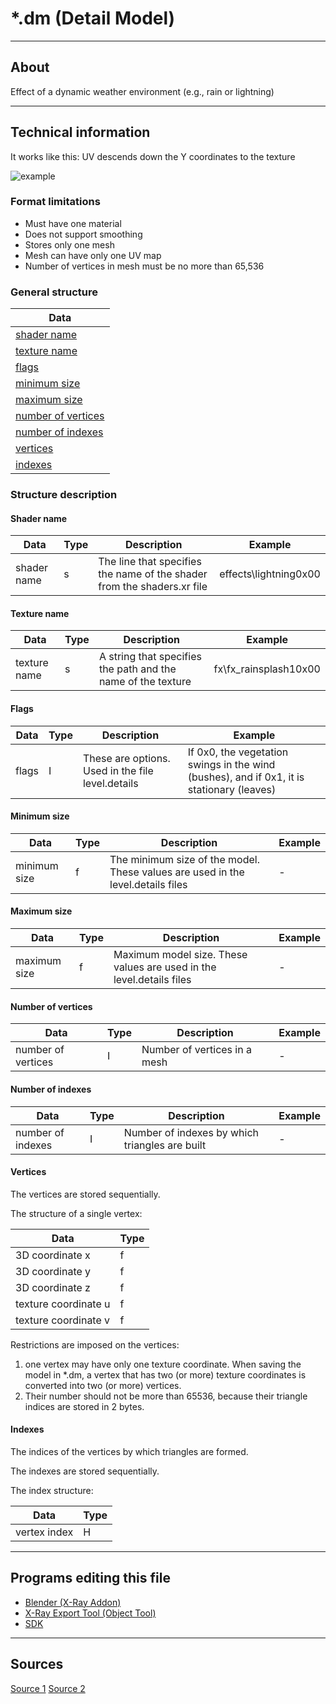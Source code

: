 # *.dm (Detail Model)

___

## About

Effect of a dynamic weather environment (e.g., rain or lightning)

___

## Technical information

It works like this: UV descends down the Y coordinates to the texture

![example](assets/gifs//dm.gif)

### Format limitations

- Must have one material
- Does not support smoothing
- Stores only one mesh
- Mesh can have only one UV map
- Number of vertices in mesh must be no more than 65,536

### General structure

| Data |
|---|
| [shader name](#shader-name) |
| [texture name](#texture-name) |
| [flags](#flags) |
| [minimum size](#minimum-size) |
| [maximum size](#maximum-size) |
| [number of vertices](#number-of-vertices) |
| [number of indexes](#number-of-indexes) |
| [vertices](#vertices) |
| [indexes](#indexes) |

### Structure description

#### Shader name

| Data | Type | Description | Example |
|---|---|---|---|
| shader name | s | The line that specifies the name of the shader from the shaders.xr file | effects\lightning0x00 |

#### Texture name

| Data | Type | Description | Example |
|---|---|---|---|
| texture name | s | A string that specifies the path and the name of the texture | fx\fx_rainsplash10x00 |

#### Flags

| Data | Type | Description | Example |
|---|---|---|---|
| flags | I | These are options. Used in the file level.details | If 0x0, the vegetation swings in the wind (bushes), and if 0x1, it is stationary (leaves) |

#### Minimum size

| Data | Type | Description | Example |
|---|---|---|---|
| minimum size | f | The minimum size of the model. These values are used in the level.details files | - |

#### Maximum size

| Data | Type | Description | Example |
|---|---|---|---|
| maximum size | f | Maximum model size. These values are used in the level.details files | - |

#### Number of vertices

| Data | Type | Description | Example |
|---|---|---|---|
| number of vertices | I | Number of vertices in a mesh | - |

#### Number of indexes

| Data | Type | Description | Example |
|---|---|---|---|
| number of indexes | I | Number of indexes by which triangles are built | - |

#### Vertices

The vertices are stored sequentially.

The structure of a single vertex:

| Data | Type |
|---|---|
| 3D coordinate x | f |
| 3D coordinate y | f |
| 3D coordinate z | f |
| texture coordinate u | f |
| texture coordinate v | f |

Restrictions are imposed on the vertices:

1. one vertex may have only one texture coordinate. When saving the model in *.dm, a vertex that has two (or more) texture coordinates is converted into two (or more) vertices.
2. Their number should not be more than 65536, because their triangle indices are stored in 2 bytes.

#### Indexes

The indices of the vertices by which triangles are formed.

The indexes are stored sequentially.

The index structure:

| Data | Type |
|---|---|
| vertex index | H |

___

## Programs editing this file

- [Blender (X-Ray Addon)](../../../modding-tools/blender/blender-x-ray-addon-summary.md)
- [X-Ray Export Tool (Object Tool)](../../../modding-tools/models/xray-export-tool.md)
- [SDK](../../../modding-tools/sdk/README.md)

___

## Sources

[Source 1](http://stalkerin.gameru.net/wiki/index.php?title=%D0%A4%D0%BE%D1%80%D0%BC%D0%B0%D1%82_%D1%84%D0%B0%D0%B9%D0%BB%D0%BE%D0%B2_*.dm)
[Source 2](https://github.com/PavelBlend/blender-xray/wiki/Formats#dm)
